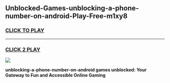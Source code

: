 
## Unblocked-Games-unblocking-a-phone-number-on-android-Play-Free-m1xy8
<h3>
<a href="https://premium76.site?title=unblocking-a-phone-number-on-android&ref=10A">CLICK TO PLAY</a></h3>
<hr>

<h3>
<a href="https://premium76.site?title=unblocking-a-phone-number-on-android&ref=10A">CLICK 2 PLAY</a>
  
</h3>

<a href="https://premium76.site?title=unblocking-a-phone-number-on-android&ref=10A"><img src="https://clearcache.store/games.png"></a>


**unblocking-a-phone-number-on-android games unblocked: Your Gateway to Fun and Accessible Online Gaming**
